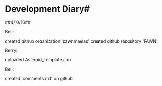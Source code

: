 # Development Diary#
##4/10/16##


Bell: 
<p>
created github organization 'pawnmamas'
created github repository 'PAWN'
</p>

Berry:
<p>
uploaded Asteroid_Template.gmx
</p>
<p>

Bell:
<p>
created 'comments.md' on github
</p>

